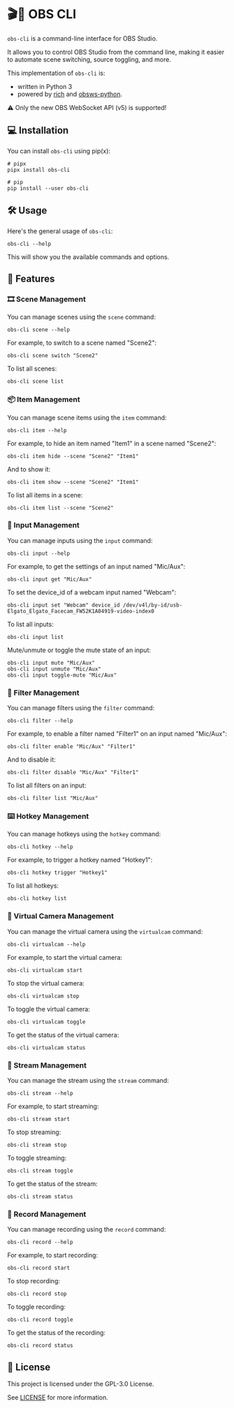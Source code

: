 # 🎬🎥 OBS CLI

`obs-cli` is a command-line interface for OBS Studio.

It allows you to control OBS Studio from the command line, making it easier to
automate scene switching, source toggling, and more.

This implementation of `obs-cli` is:

- written in Python 3
- powered by [rich](https://github.com/Textualize/rich) and
[obsws-python](https://pypi.org/project/obsws-python/).

⚠️ Only the new OBS WebSocket API (v5) is supported!

## 💻 Installation

You can install `obs-cli` using pip(x):

```shell
# pipx
pipx install obs-cli

# pip
pip install --user obs-cli
```

## 🛠️ Usage

Here's the general usage of `obs-cli`:

```shell
obs-cli --help
```

This will show you the available commands and options.

## 🌟 Features

### 🎞️ Scene Management

You can manage scenes using the `scene` command:

```shell
obs-cli scene --help
```

For example, to switch to a scene named "Scene2":

```shell
obs-cli scene switch "Scene2"
```

To list all scenes:

```shell
obs-cli scene list
```

### 📦 Item Management

You can manage scene items using the `item` command:

```shell
obs-cli item --help
```

For example, to hide an item named "Item1" in a scene named "Scene2":

```shell
obs-cli item hide --scene "Scene2" "Item1"
```

And to show it:

```shell
obs-cli item show --scene "Scene2" "Item1"
```

To list all items in a scene:

```shell
obs-cli item list --scene "Scene2"
```

### 🎤 Input Management

You can manage inputs using the `input` command:

```shell
obs-cli input --help
```

For example, to get the settings of an input named "Mic/Aux":

```shell
obs-cli input get "Mic/Aux"
```

To set the device_id of a webcam input named "Webcam":

```shell
obs-cli input set "Webcam" device_id /dev/v4l/by-id/usb-Elgato_Elgato_Facecam_FW52K1A04919-video-index0
```

To list all inputs:

```shell
obs-cli input list
```

Mute/unmute or toggle the mute state of an input:

```shell
obs-cli input mute "Mic/Aux"
obs-cli input unmute "Mic/Aux"
obs-cli input toggle-mute "Mic/Aux"
```

### 🎨 Filter Management

You can manage filters using the `filter` command:

```shell
obs-cli filter --help
```

For example, to enable a filter named "Filter1" on an input named "Mic/Aux":

```shell
obs-cli filter enable "Mic/Aux" "Filter1"
```

And to disable it:

```shell
obs-cli filter disable "Mic/Aux" "Filter1"
```

To list all filters on an input:

```shell
obs-cli filter list "Mic/Aux"
```

### ⌨️ Hotkey Management

You can manage hotkeys using the `hotkey` command:

```shell
obs-cli hotkey --help
```

For example, to trigger a hotkey named "Hotkey1":

```shell
obs-cli hotkey trigger "Hotkey1"
```

To list all hotkeys:

```shell
obs-cli hotkey list
```

### 🎥 Virtual Camera Management

You can manage the virtual camera using the `virtualcam` command:

```shell
obs-cli virtualcam --help
```

For example, to start the virtual camera:

```shell
obs-cli virtualcam start
```

To stop the virtual camera:

```shell
obs-cli virtualcam stop
```

To toggle the virtual camera:

```shell
obs-cli virtualcam toggle
```

To get the status of the virtual camera:

```shell
obs-cli virtualcam status
```

### 📡 Stream Management

You can manage the stream using the `stream` command:

```shell
obs-cli stream --help
```

For example, to start streaming:

```shell
obs-cli stream start
```

To stop streaming:

```shell
obs-cli stream stop
```

To toggle streaming:

```shell
obs-cli stream toggle
```

To get the status of the stream:

```shell
obs-cli stream status
```

### 🎥 Record Management

You can manage recording using the `record` command:

```shell
obs-cli record --help
```

For example, to start recording:

```shell
obs-cli record start
```

To stop recording:

```shell
obs-cli record stop
```

To toggle recording:

```shell
obs-cli record toggle
```

To get the status of the recording:

```shell
obs-cli record status
```

## 📄 License

This project is licensed under the GPL-3.0 License.

See [LICENSE](LICENSE) for more information.
